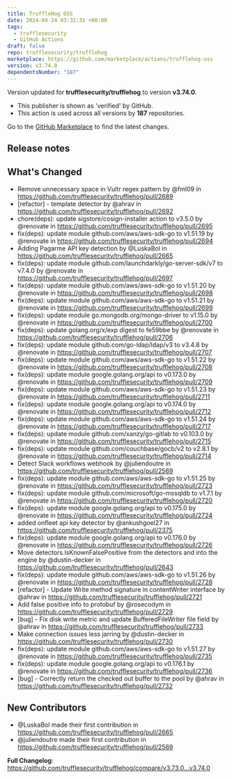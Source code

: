 ```yaml
---
title: TruffleHog OSS
date: 2024-04-24 03:32:31 +00:00
tags:
  - trufflesecurity
  - GitHub Actions
draft: false
repo: trufflesecurity/trufflehog
marketplace: https://github.com/marketplace/actions/trufflehog-oss
version: v3.74.0
dependentsNumber: "187"
---
```



Version updated for **trufflesecurity/trufflehog** to version **v3.74.0**.
- This publisher is shown as 'verified' by GitHub.
- This action is used across all versions by **187** repositories.

Go to the [GitHub Marketplace](https://github.com/marketplace/actions/trufflehog-oss) to find the latest changes.

## Release notes

## What's Changed
* Remove unnecessary space in Vultr regex pattern by @fml09 in https://github.com/trufflesecurity/trufflehog/pull/2689
* [refactor] - template detector by @ahrav in https://github.com/trufflesecurity/trufflehog/pull/2692
* chore(deps): update sigstore/cosign-installer action to v3.5.0 by @renovate in https://github.com/trufflesecurity/trufflehog/pull/2695
* fix(deps): update module github.com/aws/aws-sdk-go to v1.51.19 by @renovate in https://github.com/trufflesecurity/trufflehog/pull/2694
* Adding Pagarme API key detection by @LuskaBol in https://github.com/trufflesecurity/trufflehog/pull/2665
* fix(deps): update module github.com/launchdarkly/go-server-sdk/v7 to v7.4.0 by @renovate in https://github.com/trufflesecurity/trufflehog/pull/2697
* fix(deps): update module github.com/aws/aws-sdk-go to v1.51.20 by @renovate in https://github.com/trufflesecurity/trufflehog/pull/2698
* fix(deps): update module github.com/aws/aws-sdk-go to v1.51.21 by @renovate in https://github.com/trufflesecurity/trufflehog/pull/2699
* fix(deps): update module go.mongodb.org/mongo-driver to v1.15.0 by @renovate in https://github.com/trufflesecurity/trufflehog/pull/2700
* fix(deps): update golang.org/x/exp digest to fe59bbe by @renovate in https://github.com/trufflesecurity/trufflehog/pull/2706
* fix(deps): update module github.com/go-ldap/ldap/v3 to v3.4.8 by @renovate in https://github.com/trufflesecurity/trufflehog/pull/2707
* fix(deps): update module github.com/aws/aws-sdk-go to v1.51.22 by @renovate in https://github.com/trufflesecurity/trufflehog/pull/2708
* fix(deps): update module google.golang.org/api to v0.173.0 by @renovate in https://github.com/trufflesecurity/trufflehog/pull/2709
* fix(deps): update module github.com/aws/aws-sdk-go to v1.51.23 by @renovate in https://github.com/trufflesecurity/trufflehog/pull/2711
* fix(deps): update module google.golang.org/api to v0.174.0 by @renovate in https://github.com/trufflesecurity/trufflehog/pull/2712
* fix(deps): update module github.com/aws/aws-sdk-go to v1.51.24 by @renovate in https://github.com/trufflesecurity/trufflehog/pull/2717
* fix(deps): update module github.com/xanzy/go-gitlab to v0.103.0 by @renovate in https://github.com/trufflesecurity/trufflehog/pull/2715
* fix(deps): update module github.com/couchbase/gocb/v2 to v2.8.1 by @renovate in https://github.com/trufflesecurity/trufflehog/pull/2714
* Detect Slack workflows webhook by @juliendoutre in https://github.com/trufflesecurity/trufflehog/pull/2569
* fix(deps): update module github.com/aws/aws-sdk-go to v1.51.25 by @renovate in https://github.com/trufflesecurity/trufflehog/pull/2723
* fix(deps): update module github.com/microsoft/go-mssqldb to v1.7.1 by @renovate in https://github.com/trufflesecurity/trufflehog/pull/2720
* fix(deps): update module google.golang.org/api to v0.175.0 by @renovate in https://github.com/trufflesecurity/trufflehog/pull/2724
* added onfleet api key detector by @ankushgoel27 in https://github.com/trufflesecurity/trufflehog/pull/2375
* fix(deps): update module google.golang.org/api to v0.176.0 by @renovate in https://github.com/trufflesecurity/trufflehog/pull/2726
* Move detectors.IsKnownFalsePositive from the detectors and into the engine by @dustin-decker in https://github.com/trufflesecurity/trufflehog/pull/2643
* fix(deps): update module github.com/aws/aws-sdk-go to v1.51.26 by @renovate in https://github.com/trufflesecurity/trufflehog/pull/2728
* [refactor] - Update Write method signature in contentWriter interface by @ahrav in https://github.com/trufflesecurity/trufflehog/pull/2721
* Add false positive info to protobuf by @rosecodym in https://github.com/trufflesecurity/trufflehog/pull/2729
* [bug] - Fix disk write metric and update BufferedFileWriter file field by @ahrav in https://github.com/trufflesecurity/trufflehog/pull/2733
* Make connection issues less jarring by @dustin-decker in https://github.com/trufflesecurity/trufflehog/pull/2730
* fix(deps): update module github.com/aws/aws-sdk-go to v1.51.27 by @renovate in https://github.com/trufflesecurity/trufflehog/pull/2735
* fix(deps): update module google.golang.org/api to v0.176.1 by @renovate in https://github.com/trufflesecurity/trufflehog/pull/2736
* [bug] - Correctly return the checked out buffer to the pool by @ahrav in https://github.com/trufflesecurity/trufflehog/pull/2732

## New Contributors
* @LuskaBol made their first contribution in https://github.com/trufflesecurity/trufflehog/pull/2665
* @juliendoutre made their first contribution in https://github.com/trufflesecurity/trufflehog/pull/2569

**Full Changelog**: https://github.com/trufflesecurity/trufflehog/compare/v3.73.0...v3.74.0
